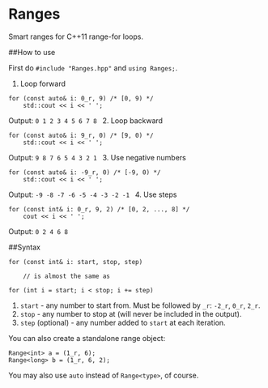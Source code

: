 # Ranges
Smart ranges for C++11 range-for loops.

##How to use

First do `#include "Ranges.hpp"` and `using Ranges;`.

 1. Loop forward
  
   ```
   for (const auto& i: 0_r, 9) /* [0, 9) */
       std::cout << i << ' ';
   ```
   
   Output: `0 1 2 3 4 5 6 7 8 `
 2. Loop backward

   ```
   for (const auto& i: 9_r, 0) /* [9, 0) */
       std::cout << i << ' ';
   ```
   
   Output: `9 8 7 6 5 4 3 2 1 `
 3. Use negative numbers
 
   ```
   for (const auto& i: -9_r, 0) /* [-9, 0) */
       std::cout << i << ' ';
   ```
   
   Output: `-9 -8 -7 -6 -5 -4 -3 -2 -1 `
 4. Use steps
   ```
   for (const int& i: 0_r, 9, 2) /* [0, 2, ..., 8] */
       cout << i << ' ';
   ```
   
   Output: `0 2 4 6 8 `
   
##Syntax
```
for (const int& i: start, stop, step)

    // is almost the same as
    
for (int i = start; i < stop; i += step)

```

 1. `start` - any number to start from. Must be followed by `_r`: `-2_r`, `0_r`, `2_r`.
 2. `stop` - any number to stop at (will never be included in the output).
 3. `step` (optional) - any number added to `start` at each iteration.
 
You can also create a standalone range object: 
```
Range<int> a = (1_r, 6);
Range<long> b = (1_r, 6, 2);
```

You may also use `auto` instead of `Range<type>`, of course.
